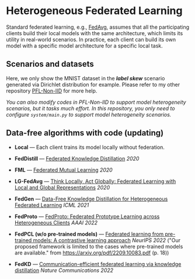 # Heterogeneous Federated Learning
Standard federated learning, e.g., [FedAvg](http://proceedings.mlr.press/v54/mcmahan17a.html), assumes that all the participating clients build their local models with the same architecture, which limits its utility in real-world scenarios. In practice, each client can build its own model with a specific model architecture for a specific local task. 

## Scenarios and datasets

Here, we only show the MNIST dataset in the ***label skew*** scenario generated via Dirichlet distribution for example. Please refer to my other repository [PFL-Non-IID](https://github.com/TsingZ0/PFL-Non-IID) for more help. 

*You can also modify codes in PFL-Non-IID to support model heterogeneity scenarios, but it tasks much effort. In this repository, you only need to configure `system/main.py` to support model heterogeneity scenarios.*

## Data-free algorithms with code (updating)
  
- **Local** — Each client trains its model locally without federation.

- **FedDistill** — [Federated Knowledge Distillation](https://www.cambridge.org/core/books/abs/machine-learning-and-wireless-communications/federated-knowledge-distillation/F679266F85493319EB83635D2B17C2BD#access-block) *2020*

- **FML** — [Federated Mutual Learning](https://arxiv.org/abs/2006.16765) *2020*

- **LG-FedAvg** — [Think Locally, Act Globally: Federated Learning with Local and Global Representations](https://arxiv.org/abs/2001.01523) *2020*

- **FedGen** — [Data-Free Knowledge Distillation for Heterogeneous Federated Learning](http://proceedings.mlr.press/v139/zhu21b.html) *ICML 2021*

- **FedProto** — [FedProto: Federated Prototype Learning across Heterogeneous Clients](https://ojs.aaai.org/index.php/AAAI/article/view/20819) *AAAI 2022* 

- **FedPCL (w/o pre-trained models)** — [Federated learning from pre-trained models: A contrastive learning approach](https://proceedings.neurips.cc/paper_files/paper/2022/file/7aa320d2b4b8f6400b18f6f77b6c1535-Paper-Conference.pdf) *NeurIPS 2022* ("Our proposed framework is limited to the cases where pre-trained models are available." from https://arxiv.org/pdf/2209.10083.pdf (p. 18))

- **FedKD** — [Communication-efficient federated learning via knowledge distillation](https://www.nature.com/articles/s41467-022-29763-x) *Nature Communications 2022*

